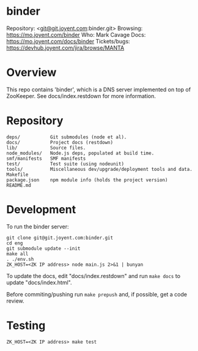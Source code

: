 # binder

Repository: <git@git.joyent.com:binder.git>
Browsing: <https://mo.joyent.com/binder>
Who: Mark Cavage
Docs: <https://mo.joyent.com/docs/binder>
Tickets/bugs: <https://devhub.joyent.com/jira/browse/MANTA>

# Overview

This repo contains 'binder', which is a DNS server implemented on top of
ZooKeeper.  See docs/index.restdown for more information.

# Repository

    deps/           Git submodules (node et al).
    docs/           Project docs (restdown)
    lib/            Source files.
    node_modules/   Node.js deps, populated at build time.
    smf/manifests   SMF manifests
    test/           Test suite (using nodeunit)
    tools/          Miscellaneous dev/upgrade/deployment tools and data.
    Makefile
    package.json    npm module info (holds the project version)
    README.md

# Development

To run the binder server:

    git clone git@git.joyent.com:binder.git
    cd eng
    git submodule update --init
    make all
	. ./env.sh
    ZK_HOST=<ZK IP address> node main.js 2>&1 | bunyan

To update the docs, edit "docs/index.restdown" and run `make docs`
to update "docs/index.html".

Before commiting/pushing run `make prepush` and, if possible, get a code
review.

# Testing

    ZK_HOST=<ZK IP address> make test

